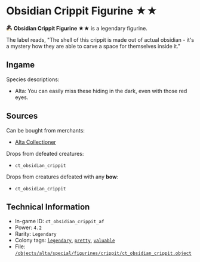 # Obsidian Crippit Figurine ★★

<img src="https://raw.githubusercontent.com/Ceterai/Enternia/main/objects/alta/special/figurines/crippit/ct_obsidian_crippit.png" alt="Obsidian Crippit Figurine ★★ icon" loading="lazy" height="16px" width="auto" /> **Obsidian Crippit Figurine ★★** is a legendary figurine.

The label reads, "The shell of this crippit is made out of actual obsidian - it's a mystery how they are able to carve a space for themselves inside it."

## Ingame

Species descriptions:

- Alta: You can easily miss these hiding in the dark, even with those red eyes.

## Sources

Can be bought from merchants:

- [Alta Collectioner](https://ceterai.github.io/MyEnternia/Wiki/AltaCollectioner)

Drops from defeated creatures:

- `ct_obsidian_crippit`

Drops from creatures defeated with any **bow**:

- `ct_obsidian_crippit`

## Technical Information

- In-game ID: `ct_obsidian_crippit_af`
- Power: `4.2`
- Rarity: `Legendary`
- Colony tags: [`legendary`](https://ceterai.github.io/MyEnternia/Wiki/Tags/Legendary), [`pretty`](https://ceterai.github.io/MyEnternia/Wiki/Tags/Pretty), [`valuable`](https://ceterai.github.io/MyEnternia/Wiki/Tags/Valuable)
- File: [`/objects/alta/special/figurines/crippit/ct_obsidian_crippit.object`](https://github.com/Ceterai/Enternia/blob/main/objects/alta/special/figurines/crippit/ct_obsidian_crippit.object)
